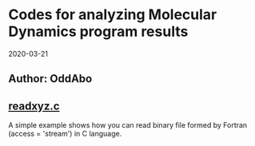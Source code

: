 # Codes for analyzing Molecular Dynamics program results

2020-03-21

Author: OddAbo
---
## [**readxyz.c**](https://github.com/OddAbo/MD-analysis/blob/master/src/readxyz.c)

A simple example shows how you can read binary file formed by Fortran (access =
    'stream') in C language.


